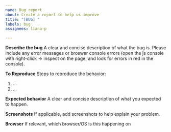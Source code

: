 ```yaml
---
name: Bug report
about: Create a report to help us improve
title: "[BUG] "
labels: bug
assignees: liana-p

---
```


**Describe the bug**
A clear and concise description of what the bug is. Please include any error messages or broswer console errors (open the js console with right-click -> inspect on the page, and look for errors in red in the console).

**To Reproduce**
Steps to reproduce the behavior:
1. ...
2. ...

**Expected behavior**
A clear and concise description of what you expected to happen.

**Screenshots**
If applicable, add screenshots to help explain your problem.

**Browser**
If relevant, which browser/OS is this happening on
